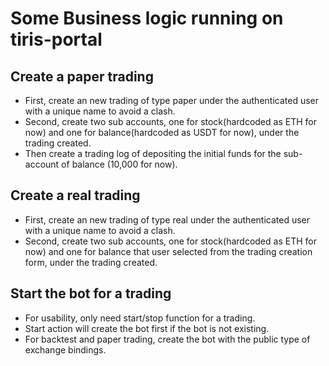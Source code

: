 # Some Business logic running on tiris-portal

## Create a paper trading
- First, create an new trading of type paper under the authenticated user with a unique name to avoid a clash.
- Second, create two sub accounts, one for stock(hardcoded as ETH for now) and one for balance(hardcoded as USDT for now), under the trading created.
- Then create a trading log of depositing the initial funds for the sub-account of balance (10,000 for now).

## Create a real trading
- First, create an new trading of type real under the authenticated user with a unique name to avoid a clash.
- Second, create two sub accounts, one for stock(hardcoded as ETH for now) and one for balance that user selected from the trading creation form, under the trading created.

## Start the bot for a trading
- For usability, only need start/stop function for a trading.
- Start action will create the bot first if the bot is not existing.
- For backtest and paper trading, create the bot with the public type of exchange bindings.